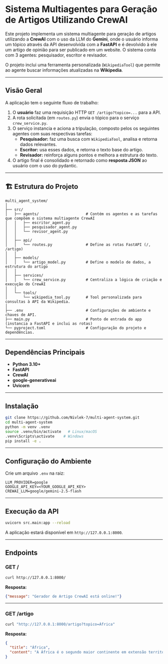 # Sistema Multiagentes para Geração de Artigos Utilizando CrewAI 

Este projeto implementa um sistema multiagente para geração de artigos utilizando a **CrewAI** com o uso da LLM do **Gemini**, onde o usuário informa um tópico através da API desenvolvida com a **FastAPI** e é devolvido à ele um artigo de opinião para ser publicado em um website. O sistema conta com 3 agentes: pesquisador, escritor e revisador.

O projeto inclui uma ferramenta personalizada (`WikipediaTool`) que permite ao agente buscar informações atualizadas na **Wikipedia**.

---

## Visão Geral

A aplicação tem o seguinte fluxo de trabalho:

1. O **usuário** faz uma requisição HTTP `GET /artigo?topico=...` para a API.  
2. A rota solicitada (em `routes.py`) envia o tópico para o serviço `crew_service.py`.  
3. O serviço instancia e aciona a tripulação, composto pelos os seguintes agentes com suas respectivas tarefas:  
   - **Pesquisador:** faz uma busca com `WikipediaTool`, analisa e retorna dados relevantes. 
   - **Escritor:** usa esses dados, e retorna o texto base do artigo.
   - **Revisador:** reinforça alguns pontos e melhora a estrutura do texto.
4. O artigo final é consolidado e retornado como **resposta JSON** ao usuário com o uso do pydantic.

---

## 🏗️ Estrutura do Projeto

```
multi_agent_system/
│
├── src/
│   ├── agents/                     # Contém os agentes e as tarefas que compõem o sistema multiagente CrewAI
│   │   ├── escritor_agent.py
│   │   ├── pesquisador_agent.py
│   │   └── revisor_agent.py
│   │
│   ├── api/
│   │   └── routes.py               # Define as rotas FastAPI (/, /artigo)
│   │
│   ├── models/
│   │   └── artigo_model.py         # Define o modelo de dados, a estrutura do artigo
│   │
│   ├── services/
│   │   └── crew_service.py         # Centraliza a lógica de criação e execução do CrewAI
│   │
│   └── tools/
│       └── wikipedia_tool.py       # Tool personalizada para consultas à API da Wikipedia.
│
├── .env                            # Configurações de ambiente e chaves de API.
├── main.py                         # Ponto de entrada do app (instancia a FastAPI e inclui as rotas)
└── pyproject.toml                  # Configuração do projeto e dependências.
```

---

## Dependências Principais

- **Python 3.10+**
- **FastAPI**
- **CrewAI**
- **google-generativeai**
- **Uvicorn**

---

## Instalação

```bash
git clone https://github.com/Nivlek-7/multi-agent-system.git
cd multi-agent-system
python -m venv .venv
source .venv/bin/activate   # Linux/macOS
.venv\Scripts\activate    # Windows
pip install -e .
```

---

## Configuração do Ambiente

Crie um arquivo `.env` na raiz:

```env
LLM_PROVIDER=google
GOOGLE_API_KEY=<YOUR_GOOGLE_API_KEY>
CREWAI_LLM=google/gemini-2.5-flash
```

---

## Execução da API

```bash
uvicorn src.main:app --reload
```

A aplicação estará disponível em `http://127.0.0.1:8000`.

---

## Endpoints

### **GET /**

```bash
curl http://127.0.0.1:8000/
```

**Resposta:**
```json
{"message": "Gerador de Artigo CrewAI está online!"}
```

---

### **GET /artigo**

```bash
curl "http://127.0.0.1:8000/artigo?topico=África"
```

**Resposta:**
```json
{
  "title": "África",
  "content": "A África é o segundo maior continente em extensão territorial..."
}
```